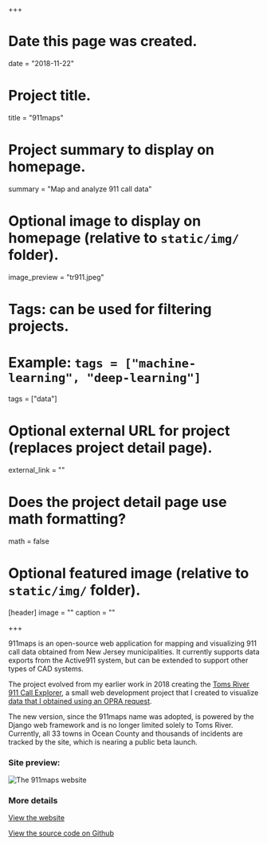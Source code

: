 +++
# Date this page was created.
date = "2018-11-22"

# Project title.
title = "911maps"

# Project summary to display on homepage.
summary = "Map and analyze 911 call data"

# Optional image to display on homepage (relative to `static/img/` folder).
image_preview = "tr911.jpeg"

# Tags: can be used for filtering projects.
# Example: `tags = ["machine-learning", "deep-learning"]`
tags = ["data"]

# Optional external URL for project (replaces project detail page).
external_link = ""

# Does the project detail page use math formatting?
math = false

# Optional featured image (relative to `static/img/` folder).
[header]
image = ""
caption = ""

+++

911maps is an open-source web application for mapping and visualizing 911 call data obtained from New Jersey municipalities. It currently supports data exports from the Active911 system, but can be extended to support other types of CAD systems.

The project evolved from my earlier work in 2018 creating the [Toms River 911 Call Explorer](https://tr911test.rozzi.media), a small web development project that I
created to visualize [data that I obtained using an OPRA request](https://opramachine.com/request/active911_call_data_may_1st_to_j_2).

The new version, since the 911maps name was adopted, is powered by the Django web framework and is no longer limited solely to Toms River. Currently, all 33 towns in Ocean County and thousands of incidents are tracked by the site, which is nearing a public beta launch.

### Site preview:

![The 911maps website](/img/911mapshome.JPG)

### More details

[View the website](https://911ma.ps)

[View the source code on Github](https://github.com/gavinrozzi/toms-river-911-calls)